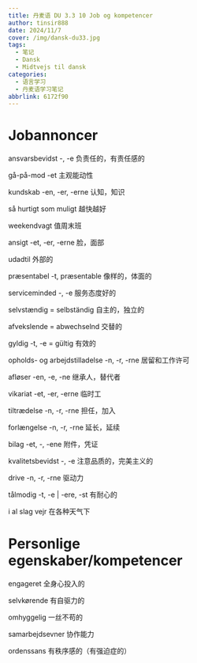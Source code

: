 ```yaml
---
title: 丹麦语 DU 3.3 10 Job og kompetencer
author: tinsir888
date: 2024/11/7
cover: /img/dansk-du33.jpg
tags:
  - 笔记
  - Dansk
  - Midtvejs til dansk
categories:
  - 语言学习
  - 丹麦语学习笔记
abbrlink: 6172f90
---
```


# Jobannoncer

ansvarsbevidst -, -e 负责任的，有责任感的

gå-på-mod -et 主观能动性

kundskab -en, -er, -erne 认知，知识

så hurtigt som muligt 越快越好

weekendvagt 值周末班

ansigt -et, -er, -erne 脸，面部

udadtil 外部的

præsentabel -t, præsentable 像样的，体面的

serviceminded -, -e 服务态度好的

selvstændig = selbständig 自主的，独立的

afvekslende = abwechselnd 交替的

gyldig -t, -e = gültig 有效的

opholds- og arbejdstilladelse -n, -r, -rne 居留和工作许可

afløser -en, -e, -ne 继承人，替代者

vikariat -et, -er, -erne 临时工

tiltrædelse -n, -r, -rne 担任，加入

forlængelse -n, -r, -rne 延长，延续

bilag -et, -, -ene 附件，凭证

kvalitetsbevidst -, -e 注意品质的，完美主义的

drive -n, -r, -rne 驱动力

tålmodig -t, -e | -ere, -st 有耐心的

i al slag vejr 在各种天气下

# Personlige egenskaber/kompetencer

engageret 全身心投入的

selvkørende 有自驱力的

omhyggelig 一丝不苟的

samarbejdsevner 协作能力

ordenssans 有秩序感的（有强迫症的）